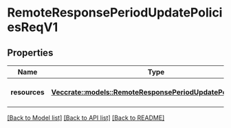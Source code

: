 # RemoteResponsePeriodUpdatePoliciesReqV1

## Properties

Name | Type | Description | Notes
------------ | ------------- | ------------- | -------------
**resources** | [**Vec<crate::models::RemoteResponsePeriodUpdatePolicyReqV1>**](remote_response.UpdatePolicyReqV1.md) | A collection of policies to update |

[[Back to Model list]](../README.md#documentation-for-models) [[Back to API list]](../README.md#documentation-for-api-endpoints) [[Back to README]](../README.md)
